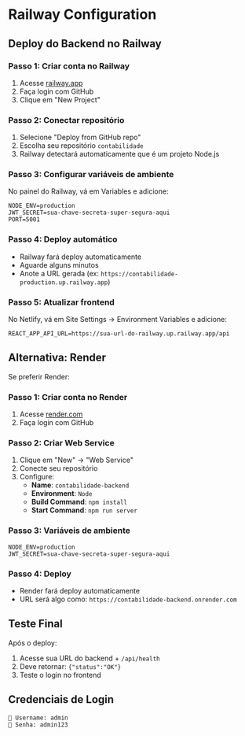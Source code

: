 # Railway Configuration

## Deploy do Backend no Railway

### Passo 1: Criar conta no Railway
1. Acesse [railway.app](https://railway.app)
2. Faça login com GitHub
3. Clique em "New Project"

### Passo 2: Conectar repositório
1. Selecione "Deploy from GitHub repo"
2. Escolha seu repositório `contabilidade`
3. Railway detectará automaticamente que é um projeto Node.js

### Passo 3: Configurar variáveis de ambiente
No painel do Railway, vá em Variables e adicione:

```
NODE_ENV=production
JWT_SECRET=sua-chave-secreta-super-segura-aqui
PORT=5001
```

### Passo 4: Deploy automático
- Railway fará deploy automaticamente
- Aguarde alguns minutos
- Anote a URL gerada (ex: `https://contabilidade-production.up.railway.app`)

### Passo 5: Atualizar frontend
No Netlify, vá em Site Settings → Environment Variables e adicione:

```
REACT_APP_API_URL=https://sua-url-do-railway.up.railway.app/api
```

## Alternativa: Render

Se preferir Render:

### Passo 1: Criar conta no Render
1. Acesse [render.com](https://render.com)
2. Faça login com GitHub

### Passo 2: Criar Web Service
1. Clique em "New" → "Web Service"
2. Conecte seu repositório
3. Configure:
   - **Name**: `contabilidade-backend`
   - **Environment**: `Node`
   - **Build Command**: `npm install`
   - **Start Command**: `npm run server`

### Passo 3: Variáveis de ambiente
```
NODE_ENV=production
JWT_SECRET=sua-chave-secreta-super-segura-aqui
```

### Passo 4: Deploy
- Render fará deploy automaticamente
- URL será algo como: `https://contabilidade-backend.onrender.com`

## Teste Final

Após o deploy:
1. Acesse sua URL do backend + `/api/health`
2. Deve retornar: `{"status":"OK"}`
3. Teste o login no frontend

## Credenciais de Login

```
👤 Username: admin
🔑 Senha: admin123
```
